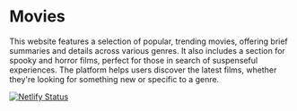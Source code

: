 # Movies

This website features a selection of popular, trending movies, offering brief summaries and details across various genres. It also includes a section for spooky and horror films, perfect for those in search of suspenseful experiences. The platform helps users discover the latest films, whether they're looking for something new or specific to a genre.

[![Netlify Status](https://api.netlify.com/api/v1/badges/96fc0985-3860-45b0-bed8-b9f618dc8863/deploy-status)](https://app.netlify.com/sites/topmovies-project/deploys)

